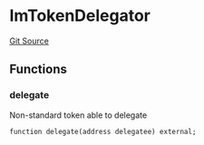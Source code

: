 # ImTokenDelegator
[Git Source](https://github.com/https://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@malda-protocol/malda-lending/blob/22e38d89bfe9c3bbd0459495952fb3409b4b0c16/src\interfaces\ImToken.sol)


## Functions
### delegate

Non-standard token able to delegate


```solidity
function delegate(address delegatee) external;
```

